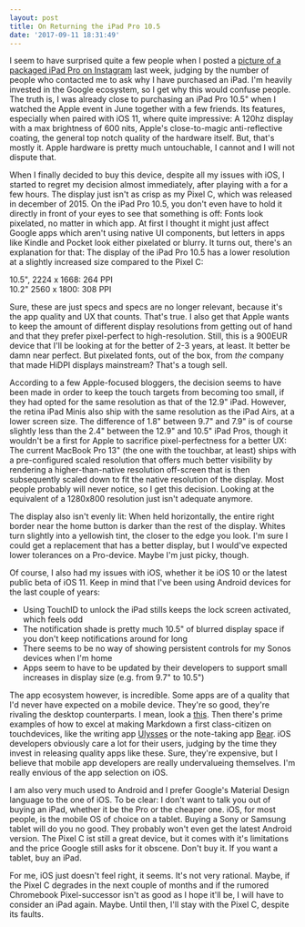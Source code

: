 ```yaml
---
layout: post
title: On Returning the iPad Pro 10.5
date: '2017-09-11 18:31:49'
---
```


I seem to have surprised quite a few people when I posted a [picture of a packaged iPad Pro on Instagram](https://www.instagram.com/p/BYvjgLLHx12/) last week, judging by the number of people who contacted me to ask why I have purchased an iPad. I'm heavily invested in the Google ecosystem, so I get why this would confuse people. The truth is, I was already close to purchasing an iPad Pro 10.5" when I watched the Apple event in June together with a few friends. Its features, especially when paired with iOS 11, where quite impressive: A 120hz display with a max brightness of 600 nits, Apple's close-to-magic anti-reflective coating, the general top notch quality of the hardware itself. But, that's mostly it. Apple hardware is pretty much untouchable, I cannot and I will not dispute that. 

When I finally decided to buy this device, despite all my issues with iOS, I started to regret my decision almost immediately, after playing with a for a few hours. The display just isn't as crisp as my Pixel C, which was released in december of 2015. On the iPad Pro 10.5, you don't even have to hold it directly in front of your eyes to see that something is off: Fonts look pixelated, no matter in which app. At first I thought it might just affect Google apps which aren't using native UI components, but letters in apps like Kindle and Pocket look either pixelated or blurry. It turns out, there's an explanation for that: The display of the iPad Pro 10.5 has a lower resolution at a slightly increased size compared to the Pixel C: 

10.5", 2224 x 1668: 264 PPI  
10.2" 2560 x 1800: 308 PPI

Sure, these are just specs and specs are no longer relevant, because it's the app quality and UX that counts. That's true. I also get that Apple wants to keep the amount of different display resolutions from getting out of hand and that they prefer pixel-perfect to high-resolution. Still, this is a 900EUR device that I'll be looking at for the better of 2-3  years, at least. It better be damn near perfect. But pixelated fonts, out of the box, from *the* company that made HiDPI displays mainstream? That's a tough sell.

According to a few Apple-focused bloggers, the decision seems to have been made in order to keep the touch targets from becoming too small, if they had opted for the same resolution as that of the 12.9" iPad. However, the retina iPad Minis also ship with the same resolution as the iPad Airs, at a lower screen size. The difference of 1.8" between 9.7" and 7.9" is of course slightly less than the 2.4" between the 12.9" and 10.5" iPad Pros, though it wouldn't be a first for Apple to sacrifice pixel-perfectness for a better UX: The current MacBook Pro 13" (the one with the touchbar, at least) ships with a pre-configured scaled resolution that offers much better visibility by rendering a higher-than-native resolution off-screen that is then subsequently scaled down to fit the native resolution of the display. Most people probably will never notice, so I get this decision. Looking at the equivalent of a 1280x800 resolution just isn't adequate anymore.

The display also isn't evenly lit: When held horizontally, the entire right border near the home button is darker than the rest of the display. Whites turn slightly into a yellowish tint, the closer to the edge you look. I'm sure I could get a replacement that has a better display, but I would've expected lower tolerances on a Pro-device. Maybe I'm just picky, though. 

Of course, I also had my issues with iOS, whether it be iOS 10 or the latest public beta of iOS 11. Keep in mind that I've been using Android devices for the last couple of years:

* Using TouchID to unlock the iPad stills keeps the lock screen activated, which feels odd
* The notification shade is pretty much 10.5" of blurred display space if you don't keep notifications around for long 
* There seems to be no way of showing persistent controls for my Sonos devices when I'm home
* Apps seem to have to be updated by their developers to support small increases in display size (e.g. from 9.7" to 10.5")

The app ecosystem however, is incredible. Some apps are of a quality that I'd never have expected on a mobile device. They're so good, they're rivaling the desktop counterparts. I mean, look a [this](https://youtu.be/fhzo1OMAbls). Then there's prime examples of how to excel at making Markdown a first class-citizen on touchdevices, like the writing app [Ulysses](https://youtu.be/lSk8jbfI39M) or the note-taking app [Bear](http://www.bear-writer.com). iOS developers  obviously care a lot for their users, judging by the time they invest in releasing quality apps like these. Sure, they're expensive, but I believe that mobile app developers are really undervalueing themselves. I'm really envious of the app selection on iOS.

I am also very much used to Android and I prefer Google's Material Design language to the one of iOS. To be clear: I don't want to talk you out of buying an iPad, whether it be the Pro or the cheaper one. iOS, for most people, is the mobile OS of choice on a tablet. Buying a Sony or Samsung tablet will do you no good. They probably won't even get the latest Android version. The Pixel C ist still a great device, but it  comes with it's limitations and the price Google still asks for it obscene. Don't buy it. If you want a tablet, buy an iPad. 

For me, iOS just doesn't feel right, it seems. It's not very rational. Maybe, if the Pixel C degrades in the next couple of months and if the rumored Chromebook Pixel-successor isn't as good as I hope it'll be, I will have to consider an iPad again. Maybe. Until then, I'll stay with the Pixel C, despite its faults.
